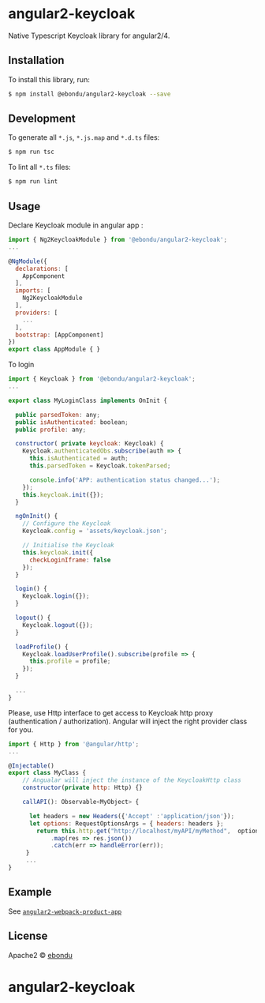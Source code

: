 # angular2-keycloak

Native Typescript Keycloak library for angular2/4.

## Installation

To install this library, run:

```bash
$ npm install @ebondu/angular2-keycloak --save
```

## Development

To generate all `*.js`, `*.js.map` and `*.d.ts` files:

```bash
$ npm run tsc
```

To lint all `*.ts` files:

```bash
$ npm run lint
```

## Usage

Declare Keycloak module in angular app :

```javascript
import { Ng2KeycloakModule } from '@ebondu/angular2-keycloak';
...

@NgModule({
  declarations: [
    AppComponent
  ],
  imports: [
    Ng2KeycloakModule
  ],
  providers: [
    ...
  ],
  bootstrap: [AppComponent]
})
export class AppModule { }


```

To login

```javascript
import { Keycloak } from '@ebondu/angular2-keycloak';
...

export class MyLoginClass implements OnInit {

  public parsedToken: any;
  public isAuthenticated: boolean;
  public profile: any;

  constructor( private keycloak: Keycloak) {
    Keycloak.authenticatedObs.subscribe(auth => {
      this.isAuthenticated = auth;
      this.parsedToken = Keycloak.tokenParsed;

      console.info('APP: authentication status changed...');
    });
    this.keycloak.init({});
  }

  ngOnInit() {
    // Configure the Keycloak
    Keycloak.config = 'assets/keycloak.json';

    // Initialise the Keycloak
    this.keycloak.init({
      checkLoginIframe: false
    });
  }

  login() {
    Keycloak.login({});
  }

  logout() {
    Keycloak.logout({});
  }

  loadProfile() {
    Keycloak.loadUserProfile().subscribe(profile => {
      this.profile = profile;
    });
  }

  ...
}
```

Please, use Http interface to get access to Keycloak http proxy (authentication / authorization). 
Angular will inject the right provider class for you.

```javascript
import { Http } from '@angular/http';
...

@Injectable()
export class MyClass {
    // Angualar will inject the instance of the KeycloakHttp class
    constructor(private http: Http) {}

    callAPI(): Observable<MyObject> {

      let headers = new Headers({'Accept' :'application/json'});
      let options: RequestOptionsArgs = { headers: headers };
        return this.http.get("http://localhost/myAPI/myMethod",  options)
            .map(res => res.json())
            .catch(err => handleError(err));
     }
     ...
}
```

## Example

See [`angular2-webpack-product-app`](https://github.com/ebondu/angular2-keycloak/blob/master/example/angular2-webpack-product-app)

## License

Apache2 © [ebondu](dev.ebondu@gmail.com)
# angular2-keycloak
